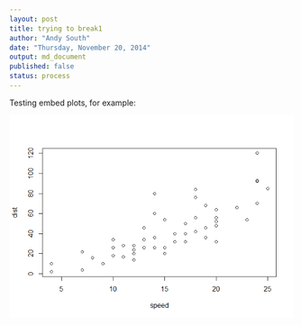 ```yaml
---
layout: post
title: trying to break1
author: "Andy South"
date: "Thursday, November 20, 2014"
output: md_document
published: false
status: process
---
```


Testing embed plots, for example:

![relative path](/images/unnamed-chunk-2-1.png)


